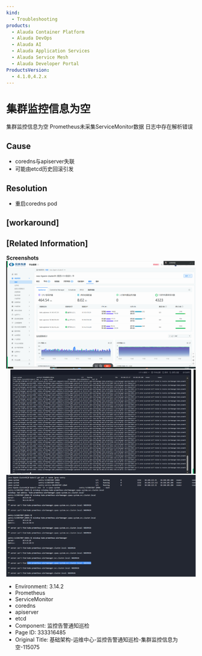 ```yaml
---
kind:
  - Troubleshooting
products:
  - Alauda Container Platform
  - Alauda DevOps
  - Alauda AI
  - Alauda Application Services
  - Alauda Service Mesh
  - Alauda Developer Portal
ProductsVersion:
  - 4.1.0,4.2.x
---
```

<!-- A type of document that involves encountering a fault, diagnosing it, performing root cause analysis, and providing solutions. -->

# 集群监控信息为空

集群监控信息为空 Prometheus未采集ServiceMonitor数据 日志中存在解析错误

## Cause
- coredns与apiserver失联
- 可能由etcd历史回滚引发

## Resolution
- 重启coredns pod

## [workaround]

## [Related Information]
**Screenshots**
![](assets/ji-chu-jia-gou-yun-wei-zhong-xin-jian-kong-gao-jing-tong-zhi-xun-jian-ji-qun-jia/mceclip6_1755078516480_2jiho.png)
![](assets/ji-chu-jia-gou-yun-wei-zhong-xin-jian-kong-gao-jing-tong-zhi-xun-jian-ji-qun-jia/mceclip4_1755078324401_a2lak.png)
![](assets/ji-chu-jia-gou-yun-wei-zhong-xin-jian-kong-gao-jing-tong-zhi-xun-jian-ji-qun-jia/mceclip5_1755078331164_huqqg.png)
- Environment: 3.14.2
- Prometheus
- ServiceMonitor
- coredns
- apiserver
- etcd
- Component: 监控告警通知巡检
- Page ID: 333316485
- Original Title: 基础架构-运维中心-监控告警通知巡检-集群监控信息为空-115075
